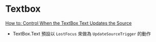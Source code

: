 # Textbox

[How to: Control When the TextBox Text Updates the Source](https://docs.microsoft.com/en-us/dotnet/framework/wpf/data/how-to-control-when-the-textbox-text-updates-the-source)

- TextBox.Text 預設以 `LostFocus` 來做為 `UpdateSourceTrigger` 的動作